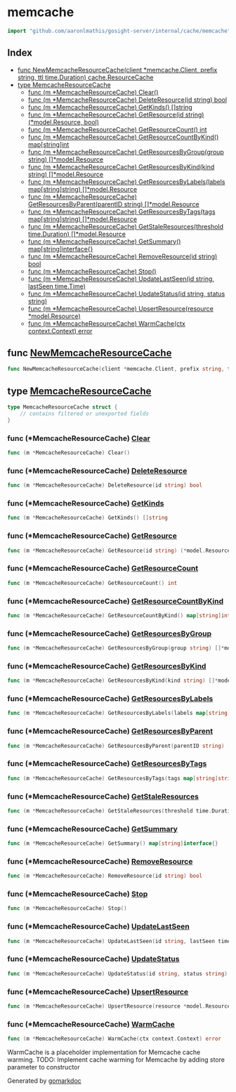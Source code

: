 <!-- Code generated by gomarkdoc. DO NOT EDIT -->

# memcache

```go
import "github.com/aaronlmathis/gosight-server/internal/cache/memcache"
```

## Index

- [func NewMemcacheResourceCache\(client \*memcache.Client, prefix string, ttl time.Duration\) cache.ResourceCache](<#NewMemcacheResourceCache>)
- [type MemcacheResourceCache](<#MemcacheResourceCache>)
  - [func \(m \*MemcacheResourceCache\) Clear\(\)](<#MemcacheResourceCache.Clear>)
  - [func \(m \*MemcacheResourceCache\) DeleteResource\(id string\) bool](<#MemcacheResourceCache.DeleteResource>)
  - [func \(m \*MemcacheResourceCache\) GetKinds\(\) \[\]string](<#MemcacheResourceCache.GetKinds>)
  - [func \(m \*MemcacheResourceCache\) GetResource\(id string\) \(\*model.Resource, bool\)](<#MemcacheResourceCache.GetResource>)
  - [func \(m \*MemcacheResourceCache\) GetResourceCount\(\) int](<#MemcacheResourceCache.GetResourceCount>)
  - [func \(m \*MemcacheResourceCache\) GetResourceCountByKind\(\) map\[string\]int](<#MemcacheResourceCache.GetResourceCountByKind>)
  - [func \(m \*MemcacheResourceCache\) GetResourcesByGroup\(group string\) \[\]\*model.Resource](<#MemcacheResourceCache.GetResourcesByGroup>)
  - [func \(m \*MemcacheResourceCache\) GetResourcesByKind\(kind string\) \[\]\*model.Resource](<#MemcacheResourceCache.GetResourcesByKind>)
  - [func \(m \*MemcacheResourceCache\) GetResourcesByLabels\(labels map\[string\]string\) \[\]\*model.Resource](<#MemcacheResourceCache.GetResourcesByLabels>)
  - [func \(m \*MemcacheResourceCache\) GetResourcesByParent\(parentID string\) \[\]\*model.Resource](<#MemcacheResourceCache.GetResourcesByParent>)
  - [func \(m \*MemcacheResourceCache\) GetResourcesByTags\(tags map\[string\]string\) \[\]\*model.Resource](<#MemcacheResourceCache.GetResourcesByTags>)
  - [func \(m \*MemcacheResourceCache\) GetStaleResources\(threshold time.Duration\) \[\]\*model.Resource](<#MemcacheResourceCache.GetStaleResources>)
  - [func \(m \*MemcacheResourceCache\) GetSummary\(\) map\[string\]interface\{\}](<#MemcacheResourceCache.GetSummary>)
  - [func \(m \*MemcacheResourceCache\) RemoveResource\(id string\) bool](<#MemcacheResourceCache.RemoveResource>)
  - [func \(m \*MemcacheResourceCache\) Stop\(\)](<#MemcacheResourceCache.Stop>)
  - [func \(m \*MemcacheResourceCache\) UpdateLastSeen\(id string, lastSeen time.Time\)](<#MemcacheResourceCache.UpdateLastSeen>)
  - [func \(m \*MemcacheResourceCache\) UpdateStatus\(id string, status string\)](<#MemcacheResourceCache.UpdateStatus>)
  - [func \(m \*MemcacheResourceCache\) UpsertResource\(resource \*model.Resource\)](<#MemcacheResourceCache.UpsertResource>)
  - [func \(m \*MemcacheResourceCache\) WarmCache\(ctx context.Context\) error](<#MemcacheResourceCache.WarmCache>)


<a name="NewMemcacheResourceCache"></a>
## func [NewMemcacheResourceCache](<https://github.com/aaronlmathis/gosight-server/blob/main/internal/cache/memcache/memcache.go#L41>)

```go
func NewMemcacheResourceCache(client *memcache.Client, prefix string, ttl time.Duration) cache.ResourceCache
```



<a name="MemcacheResourceCache"></a>
## type [MemcacheResourceCache](<https://github.com/aaronlmathis/gosight-server/blob/main/internal/cache/memcache/memcache.go#L35-L39>)



```go
type MemcacheResourceCache struct {
    // contains filtered or unexported fields
}
```

<a name="MemcacheResourceCache.Clear"></a>
### func \(\*MemcacheResourceCache\) [Clear](<https://github.com/aaronlmathis/gosight-server/blob/main/internal/cache/memcache/memcache.go#L283>)

```go
func (m *MemcacheResourceCache) Clear()
```



<a name="MemcacheResourceCache.DeleteResource"></a>
### func \(\*MemcacheResourceCache\) [DeleteResource](<https://github.com/aaronlmathis/gosight-server/blob/main/internal/cache/memcache/memcache.go#L86>)

```go
func (m *MemcacheResourceCache) DeleteResource(id string) bool
```



<a name="MemcacheResourceCache.GetKinds"></a>
### func \(\*MemcacheResourceCache\) [GetKinds](<https://github.com/aaronlmathis/gosight-server/blob/main/internal/cache/memcache/memcache.go#L306>)

```go
func (m *MemcacheResourceCache) GetKinds() []string
```



<a name="MemcacheResourceCache.GetResource"></a>
### func \(\*MemcacheResourceCache\) [GetResource](<https://github.com/aaronlmathis/gosight-server/blob/main/internal/cache/memcache/memcache.go#L70>)

```go
func (m *MemcacheResourceCache) GetResource(id string) (*model.Resource, bool)
```



<a name="MemcacheResourceCache.GetResourceCount"></a>
### func \(\*MemcacheResourceCache\) [GetResourceCount](<https://github.com/aaronlmathis/gosight-server/blob/main/internal/cache/memcache/memcache.go#L272>)

```go
func (m *MemcacheResourceCache) GetResourceCount() int
```



<a name="MemcacheResourceCache.GetResourceCountByKind"></a>
### func \(\*MemcacheResourceCache\) [GetResourceCountByKind](<https://github.com/aaronlmathis/gosight-server/blob/main/internal/cache/memcache/memcache.go#L278>)

```go
func (m *MemcacheResourceCache) GetResourceCountByKind() map[string]int
```



<a name="MemcacheResourceCache.GetResourcesByGroup"></a>
### func \(\*MemcacheResourceCache\) [GetResourcesByGroup](<https://github.com/aaronlmathis/gosight-server/blob/main/internal/cache/memcache/memcache.go#L114>)

```go
func (m *MemcacheResourceCache) GetResourcesByGroup(group string) []*model.Resource
```



<a name="MemcacheResourceCache.GetResourcesByKind"></a>
### func \(\*MemcacheResourceCache\) [GetResourcesByKind](<https://github.com/aaronlmathis/gosight-server/blob/main/internal/cache/memcache/memcache.go#L98>)

```go
func (m *MemcacheResourceCache) GetResourcesByKind(kind string) []*model.Resource
```



<a name="MemcacheResourceCache.GetResourcesByLabels"></a>
### func \(\*MemcacheResourceCache\) [GetResourcesByLabels](<https://github.com/aaronlmathis/gosight-server/blob/main/internal/cache/memcache/memcache.go#L130>)

```go
func (m *MemcacheResourceCache) GetResourcesByLabels(labels map[string]string) []*model.Resource
```



<a name="MemcacheResourceCache.GetResourcesByParent"></a>
### func \(\*MemcacheResourceCache\) [GetResourcesByParent](<https://github.com/aaronlmathis/gosight-server/blob/main/internal/cache/memcache/memcache.go#L234>)

```go
func (m *MemcacheResourceCache) GetResourcesByParent(parentID string) []*model.Resource
```



<a name="MemcacheResourceCache.GetResourcesByTags"></a>
### func \(\*MemcacheResourceCache\) [GetResourcesByTags](<https://github.com/aaronlmathis/gosight-server/blob/main/internal/cache/memcache/memcache.go#L182>)

```go
func (m *MemcacheResourceCache) GetResourcesByTags(tags map[string]string) []*model.Resource
```



<a name="MemcacheResourceCache.GetStaleResources"></a>
### func \(\*MemcacheResourceCache\) [GetStaleResources](<https://github.com/aaronlmathis/gosight-server/blob/main/internal/cache/memcache/memcache.go#L266>)

```go
func (m *MemcacheResourceCache) GetStaleResources(threshold time.Duration) []*model.Resource
```



<a name="MemcacheResourceCache.GetSummary"></a>
### func \(\*MemcacheResourceCache\) [GetSummary](<https://github.com/aaronlmathis/gosight-server/blob/main/internal/cache/memcache/memcache.go#L298>)

```go
func (m *MemcacheResourceCache) GetSummary() map[string]interface{}
```



<a name="MemcacheResourceCache.RemoveResource"></a>
### func \(\*MemcacheResourceCache\) [RemoveResource](<https://github.com/aaronlmathis/gosight-server/blob/main/internal/cache/memcache/memcache.go#L294>)

```go
func (m *MemcacheResourceCache) RemoveResource(id string) bool
```



<a name="MemcacheResourceCache.Stop"></a>
### func \(\*MemcacheResourceCache\) [Stop](<https://github.com/aaronlmathis/gosight-server/blob/main/internal/cache/memcache/memcache.go#L290>)

```go
func (m *MemcacheResourceCache) Stop()
```



<a name="MemcacheResourceCache.UpdateLastSeen"></a>
### func \(\*MemcacheResourceCache\) [UpdateLastSeen](<https://github.com/aaronlmathis/gosight-server/blob/main/internal/cache/memcache/memcache.go#L250>)

```go
func (m *MemcacheResourceCache) UpdateLastSeen(id string, lastSeen time.Time)
```



<a name="MemcacheResourceCache.UpdateStatus"></a>
### func \(\*MemcacheResourceCache\) [UpdateStatus](<https://github.com/aaronlmathis/gosight-server/blob/main/internal/cache/memcache/memcache.go#L258>)

```go
func (m *MemcacheResourceCache) UpdateStatus(id string, status string)
```



<a name="MemcacheResourceCache.UpsertResource"></a>
### func \(\*MemcacheResourceCache\) [UpsertResource](<https://github.com/aaronlmathis/gosight-server/blob/main/internal/cache/memcache/memcache.go#L49>)

```go
func (m *MemcacheResourceCache) UpsertResource(resource *model.Resource)
```



<a name="MemcacheResourceCache.WarmCache"></a>
### func \(\*MemcacheResourceCache\) [WarmCache](<https://github.com/aaronlmathis/gosight-server/blob/main/internal/cache/memcache/memcache.go#L447>)

```go
func (m *MemcacheResourceCache) WarmCache(ctx context.Context) error
```

WarmCache is a placeholder implementation for Memcache cache warming. TODO: Implement cache warming for Memcache by adding store parameter to constructor

Generated by [gomarkdoc](<https://github.com/princjef/gomarkdoc>)
